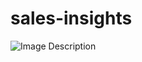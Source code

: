 # sales-insights
![Image Description](https://i.ibb.co/YfwZTT4/Capture-d-cran-2023-12-15-135332.png)


